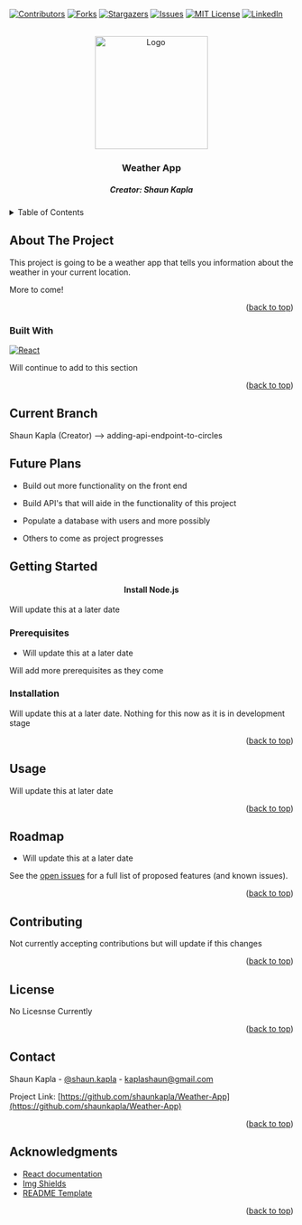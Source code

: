 <a name="readme-top"></a>

[![Contributors][contributors-shield]][contributors-url]
[![Forks][forks-shield]][forks-url]
[![Stargazers][stars-shield]][stars-url]
[![Issues][issues-shield]][issues-url]
[![MIT License][license-shield]][license-url]
[![LinkedIn][linkedin-shield]][linkedin-url]

<!-- PROJECT LOGO -->
<br />
<div align="center">
  <a href="https://github.com/shaunkapla/Weather-App">
    <img src="https://www.boredpanda.com/blog/wp-content/uploads/2023/07/weather-memes-109-64a5100271036__700.jpg" alt="Logo" width="200" height="200">
  </a>

  <h3 align="center">Weather App</h3>
  <h5 align="center">Creator: Shaun Kapla</h5>

</div>

<!-- TABLE OF CONTENTS -->
<details>
  <summary>Table of Contents</summary>
  <ol>
    <li>
      <a href="#about-the-project">About</a>
      <ul>
        <li><a href="#built-with">Built With</a></li>
      </ul>
    </li>
    <li><a href="#current-branch">Current Branch</a></li>
    <li><a href="#future-plans">Future Plans</a></li>
    <li>
      <a href="#getting-started">Getting Started</a>
      <ul>
        <li><a href="#prerequisites">Prerequisites</a></li>
        <li><a href="#installation">Installation</a></li>
      </ul>
    </li>
    <li><a href="#usage">Usage</a></li>
    <li><a href="#roadmap">Roadmap</a></li>
    <li><a href="#contributing">Contributing</a></li>
    <li><a href="#license">License</a></li>
    <li><a href="#contact">Contact</a></li>
    <li><a href="#acknowledgments">Acknowledgments</a></li>
  </ol>
</details>

<!-- ABOUT THE PROJECT -->
## About The Project

<p>
  This project is going to be a weather app that tells you information about the weather in your current location.

  More to come!
</p>

<p align="right">(<a href="#readme-top">back to top</a>)</p>

### Built With

[![React][React.js]][React-url]

<p>Will continue to add to this section</p>
<!-- This section should list any major frameworks/libraries used to bootstrap your project. Leave any add-ons/plugins for the acknowledgements section. Here are a few examples. -->

<p align="right">(<a href="#readme-top">back to top</a>)</p>

<!-- CURRENT BRANCH -->
## Current Branch
Shaun Kapla (Creator) --> adding-api-endpoint-to-circles


<!-- FUTURE PLANS -->
## Future Plans

- Build out more functionality on the front end
- Build API's that will aide in the functionality of this project
- Populate a database with users and more possibly

- Others to come as project progresses

<!-- GETTING STARTED -->
## Getting Started

<h4 align="center">Install Node.js</h4>
<p>
  Will update this at a later date
</p>



### Prerequisites

- Will update this at a later date
<p>Will add more prerequisites as they come</p>

### Installation

<p>Will update this at a later date. Nothing for this now as it is in development stage</p>

<p align="right">(<a href="#readme-top">back to top</a>)</p>

<!-- USAGE EXAMPLES -->
## Usage

Will update this at later date

<p align="right">(<a href="#readme-top">back to top</a>)</p>

<!-- ROADMAP -->
## Roadmap

- Will update this at a later date

See the [open issues](https://github.com/shaunkapla/Weather-App/issues) for a full list of proposed features (and known issues).

<p align="right">(<a href="#readme-top">back to top</a>)</p>

<!-- CONTRIBUTING -->
## Contributing

<p> Not currently accepting contributions but will update if this changes </p>

<p align="right">(<a href="#readme-top">back to top</a>)</p>

<!-- LICENSE -->
## License

No Licesnse Currently

<p align="right">(<a href="#readme-top">back to top</a>)</p>

<!-- CONTACT -->
## Contact

Shaun Kapla - [@shaun.kapla](https://www.instagram.com/shaun.kapla/) - kaplashaun@gmail.com

Project Link: [https://github.com/shaunkapla/Weather-App](https://github.com/shaunkapla/Weather-App)

<p align="right">(<a href="#readme-top">back to top</a>)</p>

<!-- ACKNOWLEDGMENTS -->
## Acknowledgments

* [React documentation](https://reactjs.org/)
* [Img Shields](https://shields.io)
* [README Template](https://github.com/othneildrew/Best-README-Template)

<p align="right">(<a href="#readme-top">back to top</a>)</p>


<!-- MARKDOWN LINKS & IMAGES -->
<!-- https://www.markdownguide.org/basic-syntax/#reference-style-links -->
[contributors-shield]: https://img.shields.io/github/contributors/shaunkapla/Weather-App.svg?style=for-the-badge
[contributors-url]: https://github.com/shaunkapla/Weather-App/graphs/contributors
[forks-shield]: https://img.shields.io/github/forks/shaunkapla/Weather-App?style=for-the-badge
[forks-url]: https://github.com/shaunkapla/Weather-App/network/members
[stars-shield]: https://img.shields.io/github/stars/shaunkapla/Weather-App?style=for-the-badge
[stars-url]: https://github.com/shaunkapla/Weather-App/stargazers
[issues-shield]: https://img.shields.io/github/issues/shaunkapla/Weather-App?style=for-the-badge
[issues-url]: https://github.com/shaunkapla/Weather-App/issues
[license-shield]: https://img.shields.io/github/license/shaunkapla/Weather-App?style=for-the-badge
[license-url]: https://github.com/shaunkapla/Weather-App/blob/master/LICENSE.txt
[linkedin-shield]: https://img.shields.io/badge/-LinkedIn-black.svg?style=for-the-badge&logo=linkedin&colorB=555
[linkedin-url]: https://linkedin.com/in/shaunkapla
[React.js]: https://img.shields.io/badge/React-20232A?style=for-the-badge&logo=react&logoColor=61DAFB
[React-url]: https://reactjs.org/
